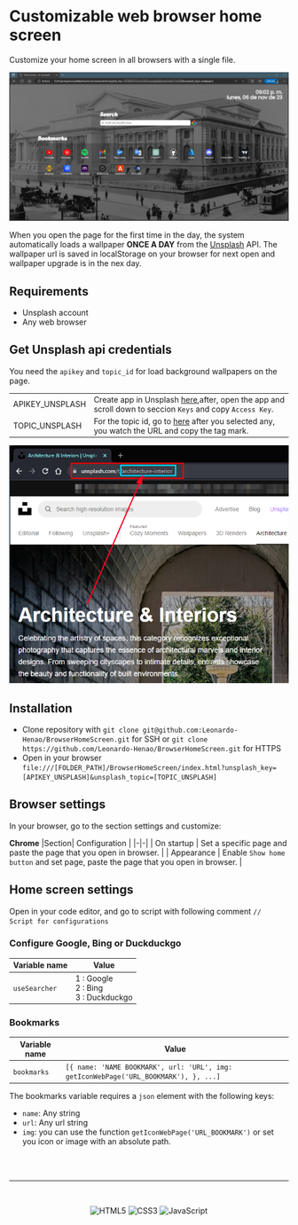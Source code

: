# Customizable web browser home screen

Customize your home screen in all browsers with a single file.

![imagen demo](/assets/demo.png)

When you open the page for the first time in the day, the system automatically loads a wallpaper <b>ONCE A DAY</b> from the [Unsplash](https://unsplash.com/) API.
The wallpaper url is saved in localStorage on your browser for next open and wallpaper upgrade is in the nex day.

## Requirements

- Unsplash account
- Any web browser

## Get Unsplash api credentials

You need the `apikey` and `topic_id` for load background wallpapers on the page.

|||
|-|-|
| APIKEY_UNSPLASH | Create app in Unsplash [here](https://unsplash.com/oauth/applications),after, open the app and scroll down to seccion `Keys` and copy `Access Key`.|
| TOPIC_UNSPLASH | For the topic id, go to [here](https://unsplash.com/t/) after you selected any, you watch the URL and copy the tag mark. |

![How to get topic id image](/assets/topics-unsplash.png)

## Installation

- Clone repository with `git clone git@github.com:Leonardo-Henao/BrowserHomeScreen.git` for SSH or `git clone https://github.com/Leonardo-Henao/BrowserHomeScreen.git` for HTTPS
- Open in your browser `file:///[FOLDER_PATH]/BrowserHomeScreen/index.html?unsplash_key=[APIKEY_UNSPLASH]&unsplash_topic=[TOPIC_UNSPLASH]`

## Browser settings

In your browser, go to the section settings and customize:

<b>Chrome</b>
|Section| Configuration |
|-|-|
| On startup | Set a specific page and paste the page that you open in browser. |
| Appearance | Enable `Show home button` and set page, paste the page that you open in browser. |

## Home screen settings

Open in your code editor, and go to script with following comment `// Script for configurations`

### Configure Google, Bing or Duckduckgo

| Variable name| Value |
|-|-|
| `useSearcher` | 1 : Google <br> 2 : Bing <br> 3 : Duckduckgo |

### Bookmarks

| Variable name| Value |
|-|-|
| `bookmarks` | `[{ name: 'NAME BOOKMARK', url: 'URL', img: getIconWebPage('URL_BOOKMARK'), }, ...]` |

The bookmarks variable requires a `json` element with the following keys:

- `name`: Any string
- `url`: Any url string
- `img`: you can use the function `getIconWebPage('URL_BOOKMARK')` or set you icon or image with an absolute path.

<br>
<br>
<hr>
<br>

<div align="center">

![HTML5](https://img.shields.io/badge/html5-%23E34F26.svg?style=for-the-badge&logo=html5&logoColor=white)
![CSS3](https://img.shields.io/badge/css3-%231572B6.svg?style=for-the-badge&logo=css3&logoColor=white)
![JavaScript](https://img.shields.io/badge/javascript-%23323330.svg?style=for-the-badge&logo=javascript&logoColor=%23F7DF1E)


</div>
